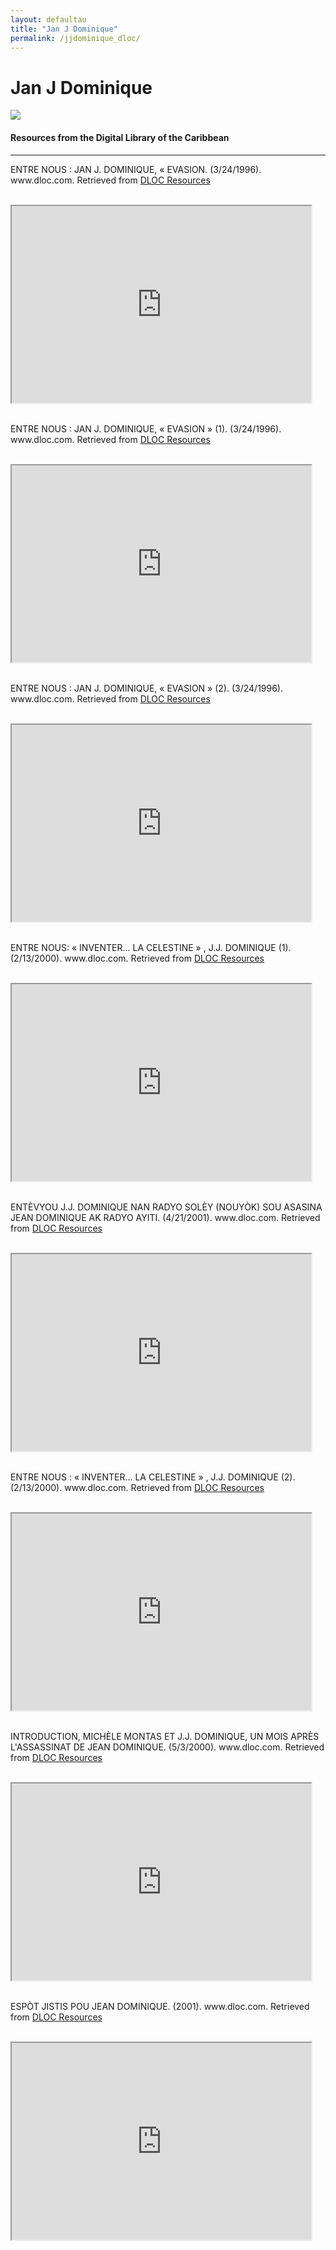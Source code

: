 ```yaml
---
layout: defaultau
title: "Jan J Dominique"
permalink: /jjdominique_dloc/
---
```

<!-- partial:index.partial.html -->
<div class="content">
    <h1>Jan J Dominique</h1>
    <div class="quote">
        <div><img src="http://ile-en-ile.org/wp-content/uploads/2004/02/dominique.jpg" class="logo"></div>
    </div>
    <body>
    <h4>Resources from the Digital Library of the Caribbean</h4><hr>
    <div class="container-mt-5">
      <div class="row">
            <div class="col-md-6">
                <p>ENTRE NOUS : JAN J. DOMINIQUE, « EVASION. (3/24/1996). www.dloc.com. Retrieved from <a href="https://www.dloc.com/AA00073438/00001/downloads" target="_blank">DLOC Resources</a></p><br>
                <iframe width="95%" height="315" src="https://www.dloc.com/AA00073438/00001/downloads"></iframe>
                <br>
                <br>
        </div>
      <div class="col-md-6">
            <p>ENTRE NOUS : JAN J. DOMINIQUE, « EVASION » (1). (3/24/1996). www.dloc.com. Retrieved from <a href="https://www.dloc.com/AA00072955/00001/downloads" target="_blank">DLOC Resources</a></p><br>
            <iframe width="95%" height="315" src="https://www.dloc.com/AA00072955/00001/downloads"></iframe>
            <br>
            <br>
        </div>
        </div>
    <div class="container-mt-5">
      <div class="row">
            <div class="col-md-6">
                <p>ENTRE NOUS : JAN J. DOMINIQUE, « EVASION » (2). (3/24/1996). www.dloc.com. Retrieved from <a href="https://www.dloc.com/AA00072956/00001/downloads" target="_blank">DLOC Resources</a></p><br>
                <iframe width="95%" height="315" src="https://www.dloc.com/AA00072956/00001/downloads"></iframe>
                <br>
                <br>
        </div>
        <div class="col-md-6">
            <p>ENTRE NOUS: « INVENTER... LA CELESTINE » , J.J. DOMINIQUE (1). (2/13/2000). www.dloc.com. Retrieved from <a href="https://www.dloc.com/AA00072959/00001/downloads" target="_blank">DLOC Resources</a></p><br>
            <iframe width="95%" height="315" src="https://www.dloc.com/AA00072959/00001/downloads"></iframe>
            <br>
            <br>
        </div>
        </div>
    <div class="container-mt-5">
      <div class="row">
            <div class="col-md-6">
                <p>ENTÈVYOU J.J. DOMINIQUE NAN RADYO SOLÈY (NOUYÒK) SOU ASASINA JEAN DOMINIQUE AK RADYO AYITI. (4/21/2001). www.dloc.com. Retrieved from <a href="https://www.dloc.com/AA00074338/00001/downloads" target="_blank">DLOC Resources</a></p><br>
                <iframe width="95%" height="315" src="https://www.dloc.com/AA00074338/00001/downloads"></iframe>
                <br>
                <br>
        </div>
      <div class="col-md-6">
            <p>ENTRE NOUS : « INVENTER... LA CELESTINE » , J.J. DOMINIQUE (2). (2/13/2000). www.dloc.com. Retrieved from <a href="https://www.dloc.com/AA00072960/00001/downloads" target="_blank">DLOC Resources</a></p><br>
            <iframe width="95%" height="315" src="https://www.dloc.com/AA00072960/00001/downloads"></iframe>
            <br>
            <br>
        </div>
        </div>
    <div class="container-mt-5">
      <div class="row">
            <div class="col-md-6">
                <p>INTRODUCTION, MICHÈLE MONTAS ET J.J. DOMINIQUE, UN MOIS APRÈS L'ASSASSINAT DE JEAN DOMINIQUE. (5/3/2000). www.dloc.com. Retrieved from <a href="https://www.dloc.com/AA00074496/00001/downloads" target="_blank">DLOC Resources</a></p><br>
                <iframe width="95%" height="315" src="https://www.dloc.com/AA00074496/00001/downloads"></iframe>
                <br>
                <br>
        </div>
        <div class="col-md-6">
            <p>ESPÒT JISTIS POU JEAN DOMINIQUE. (2001). www.dloc.com. Retrieved from <a href="https://www.dloc.com/AA00072593/00001/downloads" target="_blank">DLOC Resources</a></p><br>
            <iframe width="95%" height="315" src="https://www.dloc.com/AA00072593/00001/downloads"></iframe>
            <br>
            <br>
        </div>
        </div>
    </body> 
          </div>
  <!-- partial -->
<script src='https://cdnjs.cloudflare.com/ajax/libs/jquery/3.1.1/jquery.min.js'></script><script  src="{{ site.baseurl }}/assets/js/authorscript.js"></script>
